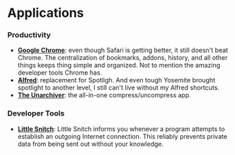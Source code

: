# Applications



### Productivity 
* **[Google Chrome](https://www.google.com/intl/en/chrome/browser/desktop/)**: even though Safari is getting better, it still doesn't beat Chrome. The centralization of bookmarks, addons, history, and all other things keeps thing simple and organized. Not to mention the amazing developer tools Chrome has.
* **[Alfred](http://www.alfredapp.com/)**: replacement for Spotligh. And even tough Yosemite brought spotlight to another level, I still can't live without my Alfred shortcuts.
* **[The Unarchiver](https://itunes.apple.com/app/the-unarchiver/id425424353?mt=12)**: the all-in-one compress/uncompress app.

### Developer Tools
* **[Little Snitch](https://www.obdev.at/products/littlesnitch/index.html)**: Little Snitch informs you whenever a program attempts to establish an outgoing Internet connection. This reliably prevents private data from being sent out without your knowledge.
